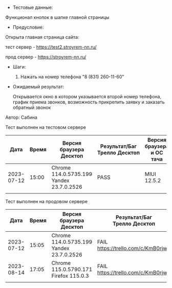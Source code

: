 * Тестовые данные:

 Функционал кнопок в шапке главной страницы
 
* Предусловие:

 Открыта главная страница сайта:
 
 тест сервер - https://test2.stroyrem-nn.ru/ 
 
 прод сервер - https://stroyrem-nn.ru/

* Шаги:

  1. Нажать на номер телефона "8 (831) 260-11-60"

* Ожидаемый результат:

  Открывается окно в котором указывается второй номер телефона, график приема звонков, возможность прикрепить заявку и заказать обратный звонок

Автор: Сабина

Тест выполнен на тестовом сервере

| Дата | Время | Версия браузера Десктоп | Результат/Баг Трелло Десктоп | Версия браузера и ОС тача | Результат/Баг Трелло Тач | Дата релиза | QA |
| --- | --- | --- | --- | --- | --- | --- | --- |
| 2023-07-12 | 15:00  |Chrome 114.0.5735.199 Yandex 23.7.0.2526 |PASS |MIUI 12.5.2   |PASS   | 16.06.23 | Сабина |
|  |  |  |  |     |  | |  |

Тест выполнен на продовом сервере

| Дата | Время | Версия браузера Десктоп | Результат/Баг Трелло Десктоп | Версия браузера и ОС тача | Результат/Баг Трелло Тач | Дата релиза | QA |
| --- | --- | --- | --- | --- | --- | --- | --- |
|2023-07-12 |  15:05 |Chrome 114.0.5735.199 Yandex 23.7.0.2526 |FAIL https://trello.com/c/KmB0rjwR  |    |  | 16.06.23 | Сабина |
|2023-08-14 | 17:05 |Chrome 115.0.5790.171 Firefox 115.0.3  |FAIL https://trello.com/c/KmB0rjwR   |Chrome 115.0.5790.166, Android 10  |FAIL https://trello.com/c/KmB0rjwR  |13.08.23 | Татьяна|
|  |  |  |  |     |  | |  |
